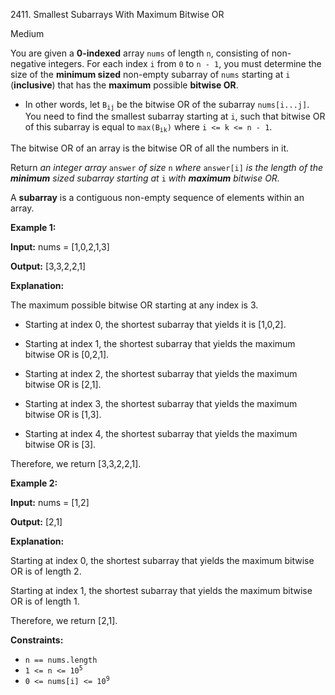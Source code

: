 2411\. Smallest Subarrays With Maximum Bitwise OR

Medium

You are given a **0-indexed** array `nums` of length `n`, consisting of non-negative integers. For each index `i` from `0` to `n - 1`, you must determine the size of the **minimum sized** non-empty subarray of `nums` starting at `i` (**inclusive**) that has the **maximum** possible **bitwise OR**.

*   In other words, let <code>B<sub>ij</sub></code> be the bitwise OR of the subarray `nums[i...j]`. You need to find the smallest subarray starting at `i`, such that bitwise OR of this subarray is equal to <code>max(B<sub>ik</sub>)</code> where `i <= k <= n - 1`.

The bitwise OR of an array is the bitwise OR of all the numbers in it.

Return _an integer array_ `answer` _of size_ `n` _where_ `answer[i]` _is the length of the **minimum** sized subarray starting at_ `i` _with **maximum** bitwise OR._

A **subarray** is a contiguous non-empty sequence of elements within an array.

**Example 1:**

**Input:** nums = [1,0,2,1,3]

**Output:** [3,3,2,2,1]

**Explanation:**

The maximum possible bitwise OR starting at any index is 3.

- Starting at index 0, the shortest subarray that yields it is [1,0,2].

- Starting at index 1, the shortest subarray that yields the maximum bitwise OR is [0,2,1].

- Starting at index 2, the shortest subarray that yields the maximum bitwise OR is [2,1].

- Starting at index 3, the shortest subarray that yields the maximum bitwise OR is [1,3].

- Starting at index 4, the shortest subarray that yields the maximum bitwise OR is [3].

Therefore, we return [3,3,2,2,1]. 

**Example 2:**

**Input:** nums = [1,2]

**Output:** [2,1]

**Explanation:**

Starting at index 0, the shortest subarray that yields the maximum bitwise OR is of length 2.

Starting at index 1, the shortest subarray that yields the maximum bitwise OR is of length 1.

Therefore, we return [2,1]. 

**Constraints:**

*   `n == nums.length`
*   <code>1 <= n <= 10<sup>5</sup></code>
*   <code>0 <= nums[i] <= 10<sup>9</sup></code>